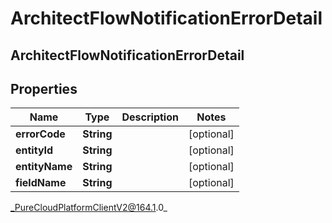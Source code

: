# ArchitectFlowNotificationErrorDetail

## ArchitectFlowNotificationErrorDetail

## Properties

|Name | Type | Description | Notes|
|------------ | ------------- | ------------- | -------------|
| **errorCode** | **String** |  | [optional] |
| **entityId** | **String** |  | [optional] |
| **entityName** | **String** |  | [optional] |
| **fieldName** | **String** |  | [optional] |



_PureCloudPlatformClientV2@164.1.0_
